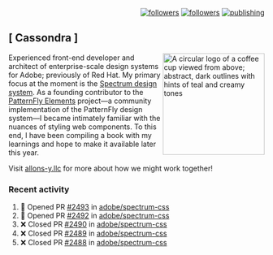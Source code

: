 <p align="right"><a rel="me" href="https://front-end.social/@castastrophe">
    <img alt="followers" title="Follow me on Mastodon" src="https://img.shields.io/mastodon/follow/109297102751309835?domain=https%3A%2F%2Ffront-end.social&label=Follow&logo=mastodon&logoColor=white&style=for-the-badge&labelColor=008080&color=006969"/></a>
  <a href="https://codepen.io/castastrophe/">
    <img alt="followers" title="Follow me on CodePen" src="https://img.shields.io/badge/16-1?color=640464&labelColor=7c007c&style=for-the-badge&logo=codepen&label=Follow"/></a>
<a href="https://castastrophe.medium.com/">
    <img alt="publishing" title="View articles on Medium" src="https://img.shields.io/badge/107-1?color=666&labelColor=444&label=subscribe&logo=medium&logoColor=white&style=for-the-badge"/></a>
</p>

## [&nbsp;Cassondra&nbsp;]

<img align="right" src="https://github-production-user-asset-6210df.s3.amazonaws.com/1840295/253016758-ba468774-1cd3-42c2-8f43-947b5eeb5edf.png" height="200" alt="A circular logo of a coffee cup viewed from above; abstract, dark outlines with hints of teal and creamy tones">

Experienced front-end developer and architect of enterprise-scale design systems for Adobe; previously of Red Hat. My primary focus at the moment is the [Spectrum design system](https://github.com/adobe/spectrum-css). As a founding contributor to the [PatternFly&nbsp;Elements](https://github.com/patternfly/patternfly-elements) project&mdash;a community implementation of the PatternFly design system&mdash;I became intimately familiar with the nuances of styling web components. To this end, I have been compiling a book with my learnings and hope to make it available later this year.

Visit [allons-y.llc](http://allons-y.llc/) for more about how we might work together!

### Recent activity

<!--START_SECTION:activity-->
1. 💪 Opened PR [#2493](https://github.com/adobe/spectrum-css/pull/2493) in [adobe/spectrum-css](https://github.com/adobe/spectrum-css)
2. 💪 Opened PR [#2492](https://github.com/adobe/spectrum-css/pull/2492) in [adobe/spectrum-css](https://github.com/adobe/spectrum-css)
3. ❌ Closed PR [#2490](https://github.com/adobe/spectrum-css/pull/2490) in [adobe/spectrum-css](https://github.com/adobe/spectrum-css)
4. ❌ Closed PR [#2489](https://github.com/adobe/spectrum-css/pull/2489) in [adobe/spectrum-css](https://github.com/adobe/spectrum-css)
5. ❌ Closed PR [#2488](https://github.com/adobe/spectrum-css/pull/2488) in [adobe/spectrum-css](https://github.com/adobe/spectrum-css)
<!--END_SECTION:activity-->
